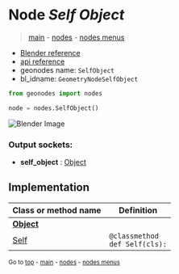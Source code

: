 # Node *Self Object*

> [main](../index.md) - [nodes](nodes.md) - [nodes menus](nodes_menus.md)

- [Blender reference](https://docs.blender.org/manual/en/latest/modeling/geometry_nodes/input/self_object.html)
- [api reference](https://docs.blender.org/api/current/bpy.types.GeometryNodeSelfObject.html)
- geonodes name: `SelfObject`
- bl_idname: `GeometryNodeSelfObject`

```python
from geonodes import nodes

node = nodes.SelfObject()
```

![Blender Image](https://docs.blender.org/manual/en/latest/_images/node-types_GeometryNodeSelfObject.webp)

### Output sockets:

- **self_object** : [Object](Object.md)

## Implementation

| Class or method name | Definition |
|----------------------|------------|
| **[Object](Object.md)** |
| [Self](Object.md#Self) | `@classmethod`<br> `def Self(cls):` |

<sub>Go to [top](#node-self-object) - [main](../index.md) - [nodes](nodes.md) - [nodes menus](nodes_menus.md)</sub>

